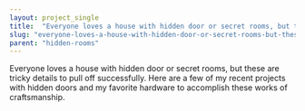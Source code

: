 ```yaml
---
layout: project_single
title:  "Everyone loves a house with hidden door or secret rooms, but these are tricky details to pull off successfully.  Here are a few of my recent projects with hidden doors and my favorite hardware to accomplish these works of craftsmanship."
slug: "everyone-loves-a-house-with-hidden-door-or-secret-rooms-but-these-are-tricky-details"
parent: "hidden-rooms"
---
```

Everyone loves a house with hidden door or secret rooms, but these are tricky details to pull off successfully.  Here are a few of my recent projects with hidden doors and my favorite hardware to accomplish these works of craftsmanship.